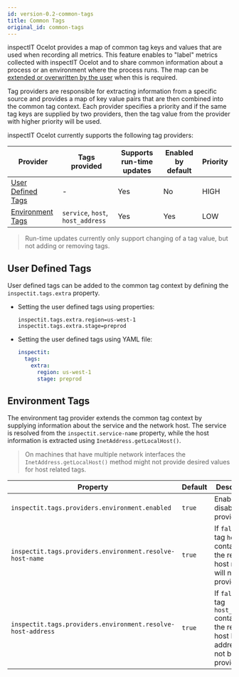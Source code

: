 ```yaml
---
id: version-0.2-common-tags
title: Common Tags
original_id: common-tags
---
```


inspectIT Ocelot provides a map of common tag keys and values that are used when recording all metrics.
This feature enables to "label" metrics collected with inspectIT Ocelot and to share common information about a process or an environment where the process runs.
The map can be [extended or overwritten by the user](#user-defined-tags) when this is required.

Tag providers are responsible for extracting information from a specific source and provides a map of key value pairs that are then combined into the common tag context.
Each provider specifies a priority and if the same tag keys are supplied by two providers, then the tag value from the provider with higher priority will be used.

inspectIT Ocelot currently supports the following tag providers:

|Provider |Tags provided |Supports run-time updates |Enabled by default |Priority
|---|---|---|---|---|
|[User Defined Tags](#user-defined-tags)|-|Yes|No|HIGH
|[Environment Tags](#environment-tags)|`service`, `host`, `host_address`|Yes|Yes|LOW

> Run-time updates currently only support changing of a tag value, but not adding or removing tags.

## User Defined Tags

User defined tags can be added to the common tag context by defining the `inspectit.tags.extra` property.

* Setting the user defined tags using properties:
   ```properties
   inspectit.tags.extra.region=us-west-1
   inspectit.tags.extra.stage=preprod
   ```

* Setting the user defined tags using YAML file:
   ```YAML
   inspectit:
     tags:
       extra:
         region: us-west-1
         stage: preprod
   ```

## Environment Tags

The environment tag provider extends the common tag context by supplying information about the service and the network host.
The service is resolved from the `inspectit.service-name` property, while the host information is extracted using `InetAddress.getLocalHost()`.

> On machines that have multiple network interfaces the `InetAddress.getLocalHost()` method might not provide desired values for host related tags.

|Property |Default| Description
|---|---|---|
|`inspectit.tags.providers.environment.enabled`|`true`|Enables or disables the provider.
|`inspectit.tags.providers.environment.resolve-host-name`|`true`|If `false`, the tag `host` containing the resolved host name will not be provided.
|`inspectit.tags.providers.environment.resolve-host-address`|`true`|If `false`, the tag `host_address` containing the resolved host IP address will not be provided.